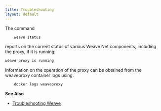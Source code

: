 ```yaml
---
title: Troubleshooting
layout: default
---
```


The command

~~~bash
    weave status
~~~

reports on the current status of various Weave Net components, including
the proxy, if it is running:

~~~bash
weave proxy is running
~~~

Information on the operation of the proxy can be obtained from the
weaveproxy container logs using:

~~~bash
    docker logs weaveproxy
~~~

**See Also**

 * [Troubleshooting Weave](/site/troubleshooting.md)
